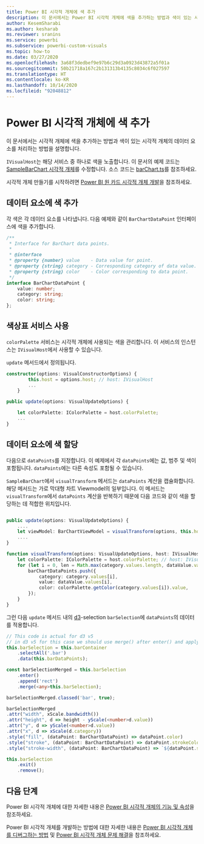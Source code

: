 ```yaml
---
title: Power BI 시각적 개체에 색 추가
description: 이 문서에서는 Power BI 시각적 개체에 색을 추가하는 방법과 색이 있는 시각적 개체의 데이터 요소를 처리하는 방법을 설명합니다.
author: KesemSharabi
ms.author: kesharab
ms.reviewer: sranins
ms.service: powerbi
ms.subservice: powerbi-custom-visuals
ms.topic: how-to
ms.date: 03/27/2020
ms.openlocfilehash: 3a68f3dedbef9e97b6c29d3a0923d43872a5f01a
ms.sourcegitcommit: 50b21718a167c2b131313b4135c8034c6f027597
ms.translationtype: HT
ms.contentlocale: ko-KR
ms.lasthandoff: 10/14/2020
ms.locfileid: "92048812"
---
```

# <a name="add-colors-to-your-power-bi-visuals"></a>Power BI 시각적 개체에 색 추가

이 문서에서는 시각적 개체에 색을 추가하는 방법과 색이 있는 시각적 개체의 데이터 요소를 처리하는 방법을 설명합니다.

`IVisualHost`는 해당 서비스 중 하나로 색을 노출합니다.
이 문서의 예제 코드는 [SampleBarChart 시각적 개체](https://github.com/microsoft/PowerBI-visuals-sampleBarChart)를 수정합니다.
소스 코드는 [barChart.ts](https://github.com/microsoft/PowerBI-visuals-sampleBarChart/blob/master/src/barChart.ts)를 참조하세요.

시각적 개체 만들기를 시작하려면 [Power BI 원 카드 시각적 개체 개발](develop-circle-card.md)을 참조하세요.

## <a name="add-color-to-data-points"></a>데이터 요소에 색 추가

각 색은 각 데이터 요소를 나타냅니다.
다음 예제와 같이 `BarChartDataPoint` 인터페이스에 색을 추가합니다.

```typescript
/**
 * Interface for BarChart data points.
 *
 * @interface
 * @property {number} value    - Data value for point.
 * @property {string} category - Corresponding category of data value.
 * @property {string} color    - Color corresponding to data point.
 */
interface BarChartDataPoint {
    value: number;
    category: string;
    color: string;
};
```

## <a name="use-the-color-palette-service"></a>색상표 서비스 사용

`colorPalette` 서비스는 시각적 개체에 사용되는 색을 관리합니다.
이 서비스의 인스턴스는 `IVisualHost`에서 사용할 수 있습니다.

`update` 메서드에서 정의됩니다.

```typescript
constructor(options: VisualConstructorOptions) {
        this.host = options.host; // host: IVisualHost
        ...
    }

public update(options: VisualUpdateOptions) {

    let colorPalette: IColorPalette = host.colorPalette;
    ...
}
```

## <a name="assigning-color-to-data-points"></a>데이터 요소에 색 할당

다음으로 `dataPoints`를 지정합니다.
이 예제에서 각 `dataPoints`에는 값, 범주 및 색이 포함됩니다.
`dataPoints`에는 다른 속성도 포함될 수 있습니다.

`SampleBarChart`에서 `visualTransform` 메서드는 `dataPoints` 계산을 캡슐화합니다.
해당 메서드는 가로 막대형 차트 Viewmodel의 일부입니다.
이 메서드는 `visualTransform`에서 `dataPoints` 계산을 반복하기 때문에 다음 코드와 같이 색을 할당하는 데 적합한 위치입니다.

```typescript

public update(options: VisualUpdateOptions) {
    ....
    let viewModel: BarChartViewModel = visualTransform(options, this.host);
    ....
}

function visualTransform(options: VisualUpdateOptions, host: IVisualHost): BarChartViewModel {
    let colorPalette: IColorPalette = host.colorPalette; // host: IVisualHost
    for (let i = 0, len = Math.max(category.values.length, dataValue.values.length); i < len; i++) {
        barChartDataPoints.push({
            category: category.values[i],
            value: dataValue.values[i],
            color: colorPalette.getColor(category.values[i]).value,
        });
    }
}
```

그런 다음 `update` 메서드 내의 [d3](https://d3js.org/)-selection `barSelection`에 `dataPoints`의 데이터를 적용합니다.

```typescript
// This code is actual for d3 v5
// in d3 v5 for this case we should use merge() after enter() and apply changes on barSelectionMerged
this.barSelection = this.barContainer
    .selectAll('.bar')
    .data(this.barDataPoints);

const barSelectionMerged = this.barSelection
    .enter()
    .append('rect')
    .merge(<any>this.barSelection);

barSelectionMerged.classed('bar', true);

barSelectionMerged
.attr("width", xScale.bandwidth())
.attr("height", d => height - yScale(<number>d.value))
.attr("y", d => yScale(<number>d.value))
.attr("x", d => xScale(d.category))
.style("fill", (dataPoint: BarChartDataPoint) => dataPoint.color)
.style("stroke", (dataPoint: BarChartDataPoint) => dataPoint.strokeColor)
.style("stroke-width", (dataPoint: BarChartDataPoint) => `${dataPoint.strokeWidth}px`);

this.barSelection
    .exit()
    .remove();
```

## <a name="next-steps"></a>다음 단계

Power BI 시각적 개체에 대한 자세한 내용은 [Power BI 시각적 개체의 기능 및 속성](capabilities.md)을 참조하세요.

Power BI 시각적 개체를 개발하는 방법에 대한 자세한 내용은 [Power BI 시각적 개체를 디버그하는 방법](visuals-how-to-debug.md) 및 [Power BI 시각적 개체 문제 해결](power-bi-custom-visuals-troubleshoot.md)을 참조하세요.
